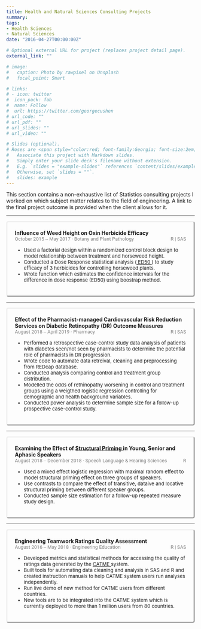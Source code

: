 ```yaml
---
title: Health and Natural Sciences Consulting Projects
summary:     
tags:  
- Health Sciences  
- Natural Sciences    
date: "2016-04-27T00:00:00Z"

# Optional external URL for project (replaces project detail page).
external_link: ""

# image:
#   caption: Photo by rawpixel on Unsplash
#   focal_point: Smart

# links:
# - icon: twitter
#  icon_pack: fab
#  name: Follow
#  url: https://twitter.com/georgecushen
# url_code: ""
# url_pdf: ""
# url_slides: ""
# url_video: ""

# Slides (optional).
# Roses are <span style="color:red; font-family:Georgia; font-size:2em;">red.</span>
#   Associate this project with Markdown slides.
#   Simply enter your slide deck's filename without extension.
#   E.g. `slides = "example-slides"` references `content/slides/example-slides.md`.
#   Otherwise, set `slides = ""`.
#   slides: example
---
```

This section contains a non-exhaustive list of Statistics consulting projects I worked on which subject matter relates to the field of engineering. A link to the final project outcome is provided when the client allows for it.

 <!DOCTYPE html>
<html lang="en">
  <head>
  <style>
      /* The . with the boxed represents that it is a class */
      .boxed {
        border-style: outset;  
        border-radius: 5px;
        padding: 20px 20px 20px 20px;
        margin-right: 0px;
      }
   
  </style>
  </head>
  <body>
  <hr>
   <div class="boxed">
    <span style="font-weight: bold;"> Influence of Weed Height on Oxin Herbicide Efficacy</span>  
    <br><span style="color:grey; font-family:roboto; font-size:13px;"> October 2015 -- May 2017 &#183 Botany and Plant Pathology</span> <span style="color:grey; font-family:roboto; font-size:13px;float:right;">  R | SAS </span>
    <ul>
    <span style="font-size:13px;">
      <li> Used a factorial design within a randomized control block design to model relationship between treatment and horseweed height.</li>
      <li> Conducted a Dose Response statistical analysis (<a href="https://www.ncbi.nlm.nih.gov/books/NBK538269/"> ED50 </a> ) to study efficacy of 3 herbicides for controlling horseweed plants.</li>
      <li> Wrote function which estimates the confidence intervals for the difference in dose response (ED50) using boostrap method.</li>
      </span>  
      </ul>
     </div>
  <hr>
   <div class="boxed">
    <span style="font-weight: bold;">Effect of the Pharmacist-managed Cardiovascular Risk Reduction Services on Diabetic Retinopathy (DR) Outcome Measures</span>  
    <br><span style="color:grey; font-family:roboto; font-size:13px;">  August 2018 -- April 2019 &#183 Pharmacy </span> <span style="color:grey; font-family:roboto; font-size:13px;float:right;">  R | SAS </span>
    <ul>
    <span style="font-size:13px;">
      <li>  Performed a retrospective case-control study data analysis of patients with diabetes seen/not seen by pharmacists to determine the potential role of pharmacists in DR progression.</li>
      <li>  Wrote code to automate data retreival, cleaning and preprocessing from REDcap database.</li>
      <li>  Conducted analysis comparing control and treatment group distribution. </li>
      <li>  Modelled the odds of rethinopathy worsening in control and treatment groups using a weigthed logistic regression controlling for demographic and health background variables.</li>
     <li> Conducted power analysis to determine sample size for a follow-up prospective case-control study.</li>
      </span>  
      </ul>
     </div>
  <hr>
   <div class="boxed">
    <span style="font-weight: bold;">Examining the Effect of <a href="https://en.wikipedia.org/wiki/Structural_priming#:~:text=Structural%20priming%20is%20a%20form,in%20the%20field%20of%20psycholinguistics."> Structural Priming </a> in Young, Senior and Aphasic Speakers</span>  
    <br><span style="color:grey; font-family:roboto; font-size:13px;">August 2018 -- December 2018 &#183 Speech Language & Hearing Sciences </span> <span style="color:grey; font-family:roboto; font-size:13px;float:right;">  R </span>
    <ul>
    <span style="font-size:13px;">
      <li> Used a mixed effect logistic regression with maximal random effect to model structural priming effect on three groups of speakers.</li>
      <li> Use contrasts to compare the effect of transitive, dataive and locative structural priming between different speaker groups.</li>
      <li> Conducted sample size estimation for a follow-up repeated measure study design. </li>
      </span>  
      </ul>
     </div>
  <hr>
    <div class="boxed">
      <span style="font-weight: bold;">Engineering Teamwork Ratings Quality Assessment</span>  
    <br><span style="color:grey; font-family:roboto; font-size:13px;">August 2016 -- May 2018 &#183 Engineering Education</span> <span style="color:grey; font-family:roboto; font-size:13px;float:right;">  R | SAS </span>
      <ul>
      <span style="font-size:13px;">
      <li>Developed metrics and statistical methods for accessing the quality of ratings data generated by the <a href="https://info.catme.org/features/overview/"> CATME </a> system.</li>   
      <li>Built tools for automating data cleaning and analysis in SAS and R and created instruction manuals to help CATME system users run analyses independently.</li>   
      <li> Run live demo of new method for CATME users from different countries.</li>   
      <li> New tools are to be integrated into the CATME system which is currently deployed to more than 1 million users from 80 countries.</li>  
      </span>  
      </ul>
    </div>
  </body>
</html>  
